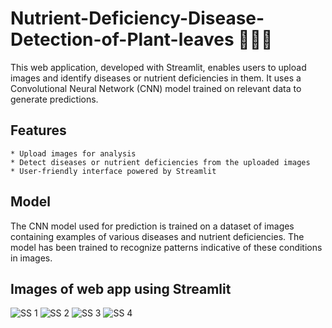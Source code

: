 # Nutrient-Deficiency-Disease-Detection-of-Plant-leaves 🌿🌱🍃

This web application, developed with Streamlit, enables users to upload images and identify diseases or nutrient deficiencies in them. It uses a Convolutional Neural Network (CNN) model trained on relevant data to generate predictions.

## Features
    * Upload images for analysis
    * Detect diseases or nutrient deficiencies from the uploaded images
    * User-friendly interface powered by Streamlit
    
## Model
The CNN model used for prediction is trained on a dataset of images containing examples of various diseases and nutrient deficiencies. The model has been trained to recognize patterns indicative of these conditions in images.
## Images of web app using Streamlit
![SS 1](https://github.com/Ashna2002/Nutrient-Deficency-and-Disease-Detection-of-Plant-leaves/assets/83365125/4d94b826-73e1-494e-aec1-56978599a4a9)
![SS 2](https://github.com/Ashna2002/Nutrient-Deficency-and-Disease-Detection-of-Plant-leaves/assets/83365125/a9fdc515-d254-4911-a126-613d9e751499)
![SS 3](https://github.com/Ashna2002/Nutrient-Deficency-and-Disease-Detection-of-Plant-leaves/assets/83365125/ee02cec4-1767-415a-a4f6-3470a330953d)
![SS 4](https://github.com/Ashna2002/Nutrient-Deficency-and-Disease-Detection-of-Plant-leaves/assets/83365125/96dbb991-bb2f-4671-ae1f-b709b71b8319)

